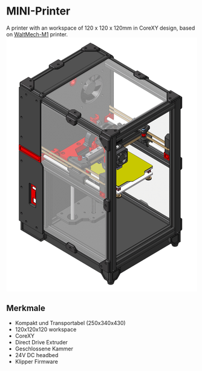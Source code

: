 # MINI-Printer
A printer with an workspace of 120 x 120 x 120mm in CoreXY design, based on [WaltMech-M1](https://github.com/WaltMech3d/WaltMech-M1) printer.
![Alt-Text](images/mini-printer_01.png "Bild-Titel")

## Merkmale
- Kompakt und Transportabel (250x340x430)
- 120x120x120 workspace
- CoreXY
- Direct Drive Extruder
- Geschlossene Kammer
- 24V DC headbed
- Klipper Firmware
